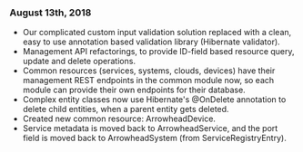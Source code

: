 ### August 13th, 2018
* Our complicated custom input validation solution replaced with a clean, easy to use annotation based validation library (Hibernate validator).
* Management API refactorings, to provide ID-field based resource query, update and delete operations.
* Common resources (services, systems, clouds, devices) have their management REST endpoints in the common module now, so each module can provide their own endpoints for their database.
* Complex entity classes now use Hibernate's @OnDelete annotation to delete child entities, when a parent entity gets deleted.
* Created new common resource: ArrowheadDevice.
* Service metadata is moved back to ArrowheadService, and the port field is moved back to ArrowheadSystem (from ServiceRegistryEntry).